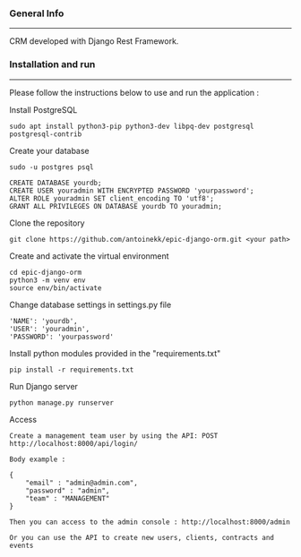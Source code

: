 ### General Info
***
CRM developed with Django Rest Framework.

### Installation and run
***
Please follow the instructions below to use and run the application :

Install PostgreSQL

```
sudo apt install python3-pip python3-dev libpq-dev postgresql postgresql-contrib
```

Create your database

```
sudo -u postgres psql
```
```
CREATE DATABASE yourdb;
CREATE USER youradmin WITH ENCRYPTED PASSWORD 'yourpassword';
ALTER ROLE youradmin SET client_encoding TO 'utf8';
GRANT ALL PRIVILEGES ON DATABASE yourdb TO youradmin;
```

Clone the repository

```
git clone https://github.com/antoinekk/epic-django-orm.git <your path>
```

Create and activate the virtual environment

```
cd epic-django-orm
python3 -m venv env
source env/bin/activate
```

Change database settings in settings.py file

```
'NAME': 'yourdb',
'USER': 'youradmin',
'PASSWORD': 'yourpassword'
```

Install python modules provided in the "requirements.txt"

```
pip install -r requirements.txt
```

Run Django server

```
python manage.py runserver
```

Access

```
Create a management team user by using the API: POST http://localhost:8000/api/login/

Body example :

{
    "email" : "admin@admin.com",
    "password" : "admin",
    "team" : "MANAGEMENT"
}

Then you can access to the admin console : http://localhost:8000/admin

Or you can use the API to create new users, clients, contracts and events
```
